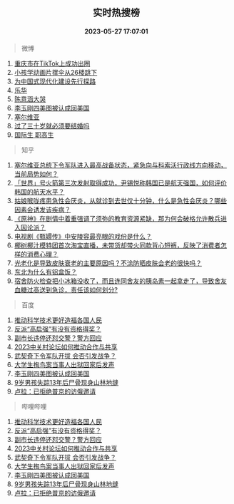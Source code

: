 <div align="center"><h2>实时热搜榜</h2><h4>2023-05-27 17:07:01</h4></div>

> 微博  

1. [重庆市在TikTok上成功出圈](https://s.weibo.com/weibo?q=%E9%87%8D%E5%BA%86%E5%B8%82%E5%9C%A8TikTok%E4%B8%8A%E6%88%90%E5%8A%9F%E5%87%BA%E5%9C%88&t=31&band_rank=1&Refer=top)<br />
2. [小孩学动画片撑伞从26楼跳下](https://s.weibo.com/weibo?q=%23%E5%B0%8F%E5%AD%A9%E5%AD%A6%E5%8A%A8%E7%94%BB%E7%89%87%E6%92%91%E4%BC%9E%E4%BB%8E26%E6%A5%BC%E8%B7%B3%E4%B8%8B%23&t=31&band_rank=2&Refer=top)<br />
3. [为中国式现代化建设先行探路](https://s.weibo.com/weibo?q=%23%E4%B8%BA%E4%B8%AD%E5%9B%BD%E5%BC%8F%E7%8E%B0%E4%BB%A3%E5%8C%96%E5%BB%BA%E8%AE%BE%E5%85%88%E8%A1%8C%E6%8E%A2%E8%B7%AF%23&t=31&band_rank=3&Refer=top)<br />
4. [乐华](https://s.weibo.com/weibo?q=%E4%B9%90%E5%8D%8E&t=31&band_rank=4&Refer=top)<br />
5. [陈意涵大哭](https://s.weibo.com/weibo?q=%E9%99%88%E6%84%8F%E6%B6%B5%E5%A4%A7%E5%93%AD&t=31&band_rank=5&Refer=top)<br />
6. [李玉刚四美图被认成回美国](https://s.weibo.com/weibo?q=%23%E6%9D%8E%E7%8E%89%E5%88%9A%E5%9B%9B%E7%BE%8E%E5%9B%BE%E8%A2%AB%E8%AE%A4%E6%88%90%E5%9B%9E%E7%BE%8E%E5%9B%BD%23&t=31&band_rank=6&Refer=top)<br />
7. [塞尔维亚](https://s.weibo.com/weibo?q=%23%E5%A1%9E%E5%B0%94%E7%BB%B4%E4%BA%9A%23&t=31&band_rank=7&Refer=top)<br />
8. [过了三十岁就必须要结婚吗](https://s.weibo.com/weibo?q=%E8%BF%87%E4%BA%86%E4%B8%89%E5%8D%81%E5%B2%81%E5%B0%B1%E5%BF%85%E9%A1%BB%E8%A6%81%E7%BB%93%E5%A9%9A%E5%90%97&t=31&band_rank=8&Refer=top)<br />
9. [国际生 职高生](https://s.weibo.com/weibo?q=%E5%9B%BD%E9%99%85%E7%94%9F%20%E8%81%8C%E9%AB%98%E7%94%9F&t=31&band_rank=9&Refer=top)<br />

> 知乎  

1. [塞尔维亚总统下令军队进入最高战备状态，紧急向与科索沃行政线方向移动，当前局势如何？](https://www.zhihu.com/question/603207069)<br />
2. [「世界」号火箭第三次发射取得成功，尹锡悦称韩国已是航天强国，如何评价韩国的航天水平？](https://www.zhihu.com/question/603113520)<br />
3. [姑娘喉咙疼患急性会厌炎，从就诊到去世仅十分钟，什么是急性会厌炎？哪些因素会诱发该疾病？](https://www.zhihu.com/question/603275623)<br />
4. [《原神》在剧情中着重强调了须弥的教育资源紧缺，那为何会破格允许散兵进入因论派？](https://www.zhihu.com/question/602907210)<br />
5. [电视剧《甄嬛传》中安陵容最亮眼的戏份是什么？](https://www.zhihu.com/question/599969947)<br />
6. [椰树椰汁模特团首次淘宝直播，未带货却带火同款背心短裤，反映了消费者怎样的消费心理？](https://www.zhihu.com/question/603161031)<br />
7. [光老化是导致皮肤衰老的主要原因吗？不涂防晒皮肤会老的很快吗？](https://www.zhihu.com/question/596532821)<br />
8. [东北为什么有铝盒饭？](https://www.zhihu.com/question/602991544)<br />
9. [宿舍防火检查把小冰箱没收了，而且连同舍友的胰岛素一起拿走了，导致舍友血糖过高送到急诊，责任该如何划分?](https://www.zhihu.com/question/596885895)<br />

> 百度  

1. [推动科学技术更好造福各国人民](https://www.baidu.com/s?wd=%E6%8E%A8%E5%8A%A8%E7%A7%91%E5%AD%A6%E6%8A%80%E6%9C%AF%E6%9B%B4%E5%A5%BD%E9%80%A0%E7%A6%8F%E5%90%84%E5%9B%BD%E4%BA%BA%E6%B0%91&sa=fyb_news&rsv_dl=fyb_news)<br />
2. [反派“高启强”有没有资格得奖？](https://www.baidu.com/s?wd=%E5%8F%8D%E6%B4%BE%E2%80%9C%E9%AB%98%E5%90%AF%E5%BC%BA%E2%80%9D%E6%9C%89%E6%B2%A1%E6%9C%89%E8%B5%84%E6%A0%BC%E5%BE%97%E5%A5%96%EF%BC%9F&sa=fyb_news&rsv_dl=fyb_news)<br />
3. [副市长违停还怼交警？警方回应](https://www.baidu.com/s?wd=%E5%89%AF%E5%B8%82%E9%95%BF%E8%BF%9D%E5%81%9C%E8%BF%98%E6%80%BC%E4%BA%A4%E8%AD%A6%EF%BC%9F%E8%AD%A6%E6%96%B9%E5%9B%9E%E5%BA%94&sa=fyb_news&rsv_dl=fyb_news)<br />
4. [2023中关村论坛如何推动合作与共享](https://www.baidu.com/s?wd=2023%E4%B8%AD%E5%85%B3%E6%9D%91%E8%AE%BA%E5%9D%9B%E5%A6%82%E4%BD%95%E6%8E%A8%E5%8A%A8%E5%90%88%E4%BD%9C%E4%B8%8E%E5%85%B1%E4%BA%AB&sa=fyb_news&rsv_dl=fyb_news)<br />
5. [武契奇下令军队开拔 会否引发战争？](https://www.baidu.com/s?wd=%E6%AD%A6%E5%A5%91%E5%A5%87%E4%B8%8B%E4%BB%A4%E5%86%9B%E9%98%9F%E5%BC%80%E6%8B%94+%E4%BC%9A%E5%90%A6%E5%BC%95%E5%8F%91%E6%88%98%E4%BA%89%EF%BC%9F&sa=fyb_news&rsv_dl=fyb_news)<br />
6. [大学生掏鸟案当事人出狱回家后发声](https://www.baidu.com/s?wd=%E5%A4%A7%E5%AD%A6%E7%94%9F%E6%8E%8F%E9%B8%9F%E6%A1%88%E5%BD%93%E4%BA%8B%E4%BA%BA%E5%87%BA%E7%8B%B1%E5%9B%9E%E5%AE%B6%E5%90%8E%E5%8F%91%E5%A3%B0&sa=fyb_news&rsv_dl=fyb_news)<br />
7. [李玉刚四美图被认成回美国](https://www.baidu.com/s?wd=%E6%9D%8E%E7%8E%89%E5%88%9A%E5%9B%9B%E7%BE%8E%E5%9B%BE%E8%A2%AB%E8%AE%A4%E6%88%90%E5%9B%9E%E7%BE%8E%E5%9B%BD&sa=fyb_news&rsv_dl=fyb_news)<br />
8. [9岁男孩失踪13年后尸骨现身山林地缝](https://www.baidu.com/s?wd=9%E5%B2%81%E7%94%B7%E5%AD%A9%E5%A4%B1%E8%B8%AA13%E5%B9%B4%E5%90%8E%E5%B0%B8%E9%AA%A8%E7%8E%B0%E8%BA%AB%E5%B1%B1%E6%9E%97%E5%9C%B0%E7%BC%9D&sa=fyb_news&rsv_dl=fyb_news)<br />
9. [卢拉：已拒绝普京的访俄邀请](https://www.baidu.com/s?wd=%E5%8D%A2%E6%8B%89%EF%BC%9A%E5%B7%B2%E6%8B%92%E7%BB%9D%E6%99%AE%E4%BA%AC%E7%9A%84%E8%AE%BF%E4%BF%84%E9%82%80%E8%AF%B7&sa=fyb_news&rsv_dl=fyb_news)<br />

> 哔哩哔哩  

1. [推动科学技术更好造福各国人民](https://www.baidu.com/s?wd=%E6%8E%A8%E5%8A%A8%E7%A7%91%E5%AD%A6%E6%8A%80%E6%9C%AF%E6%9B%B4%E5%A5%BD%E9%80%A0%E7%A6%8F%E5%90%84%E5%9B%BD%E4%BA%BA%E6%B0%91&sa=fyb_news&rsv_dl=fyb_news)<br />
2. [反派“高启强”有没有资格得奖？](https://www.baidu.com/s?wd=%E5%8F%8D%E6%B4%BE%E2%80%9C%E9%AB%98%E5%90%AF%E5%BC%BA%E2%80%9D%E6%9C%89%E6%B2%A1%E6%9C%89%E8%B5%84%E6%A0%BC%E5%BE%97%E5%A5%96%EF%BC%9F&sa=fyb_news&rsv_dl=fyb_news)<br />
3. [副市长违停还怼交警？警方回应](https://www.baidu.com/s?wd=%E5%89%AF%E5%B8%82%E9%95%BF%E8%BF%9D%E5%81%9C%E8%BF%98%E6%80%BC%E4%BA%A4%E8%AD%A6%EF%BC%9F%E8%AD%A6%E6%96%B9%E5%9B%9E%E5%BA%94&sa=fyb_news&rsv_dl=fyb_news)<br />
4. [2023中关村论坛如何推动合作与共享](https://www.baidu.com/s?wd=2023%E4%B8%AD%E5%85%B3%E6%9D%91%E8%AE%BA%E5%9D%9B%E5%A6%82%E4%BD%95%E6%8E%A8%E5%8A%A8%E5%90%88%E4%BD%9C%E4%B8%8E%E5%85%B1%E4%BA%AB&sa=fyb_news&rsv_dl=fyb_news)<br />
5. [武契奇下令军队开拔 会否引发战争？](https://www.baidu.com/s?wd=%E6%AD%A6%E5%A5%91%E5%A5%87%E4%B8%8B%E4%BB%A4%E5%86%9B%E9%98%9F%E5%BC%80%E6%8B%94+%E4%BC%9A%E5%90%A6%E5%BC%95%E5%8F%91%E6%88%98%E4%BA%89%EF%BC%9F&sa=fyb_news&rsv_dl=fyb_news)<br />
6. [大学生掏鸟案当事人出狱回家后发声](https://www.baidu.com/s?wd=%E5%A4%A7%E5%AD%A6%E7%94%9F%E6%8E%8F%E9%B8%9F%E6%A1%88%E5%BD%93%E4%BA%8B%E4%BA%BA%E5%87%BA%E7%8B%B1%E5%9B%9E%E5%AE%B6%E5%90%8E%E5%8F%91%E5%A3%B0&sa=fyb_news&rsv_dl=fyb_news)<br />
7. [李玉刚四美图被认成回美国](https://www.baidu.com/s?wd=%E6%9D%8E%E7%8E%89%E5%88%9A%E5%9B%9B%E7%BE%8E%E5%9B%BE%E8%A2%AB%E8%AE%A4%E6%88%90%E5%9B%9E%E7%BE%8E%E5%9B%BD&sa=fyb_news&rsv_dl=fyb_news)<br />
8. [9岁男孩失踪13年后尸骨现身山林地缝](https://www.baidu.com/s?wd=9%E5%B2%81%E7%94%B7%E5%AD%A9%E5%A4%B1%E8%B8%AA13%E5%B9%B4%E5%90%8E%E5%B0%B8%E9%AA%A8%E7%8E%B0%E8%BA%AB%E5%B1%B1%E6%9E%97%E5%9C%B0%E7%BC%9D&sa=fyb_news&rsv_dl=fyb_news)<br />
9. [卢拉：已拒绝普京的访俄邀请](https://www.baidu.com/s?wd=%E5%8D%A2%E6%8B%89%EF%BC%9A%E5%B7%B2%E6%8B%92%E7%BB%9D%E6%99%AE%E4%BA%AC%E7%9A%84%E8%AE%BF%E4%BF%84%E9%82%80%E8%AF%B7&sa=fyb_news&rsv_dl=fyb_news)<br />
